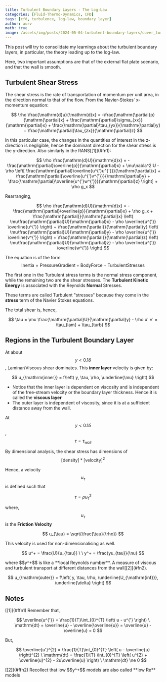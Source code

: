 ```yaml
---
title: Turbulent Boundary Layers - The Log-Law
categories: [Fluid-Thermo-Dynamics, CFD]
tags: [cfd, turbulence, log-law, boundary layer]
author: aurv
math: true
image: /assets/img/posts/2024-05-04-turbulent-boundary-layers/cover_turbulent_bl.png
---
```


This post will try to consolidate my learnings about the turbulent boundary layers, in particular, the theory leading up to the log-law.

Here, two important assumptions are that of the external flat plate scenario, and that the wall is smooth.

## Turbulent Shear Stress

The shear stress is the rate of transportation of momentum per unit area, in the direction normal to that of the flow. From the Navier-Stokes' x-momentum equation:

$$
\rho \frac{\mathrm{d}u}{\mathrm{d}x} = -\frac{\mathrm{\partial}p}{\mathrm{\partial}x} + \frac{\mathrm{\partial}\sigma_{xx}}{\mathrm{\partial}x} + \frac{\mathrm{\partial}\tau_{yx}}{\mathrm{\partial}y} + \frac{\mathrm{\partial}\tau_{zx}}{\mathrm{\partial}z}
$$

<div id="ffn1" style="position: absolute; left: -9999px;">Placeholder</div>
In this particular case, the changes in the quantities of interest in the z-direction is negligible, hence the dominant direction for the shear stress is the y-direction. Also similarly in the RANS[[1]](#fn1):

$$
\rho \frac{\mathrm{d}U}{\mathrm{d}x} = -\frac{\mathrm{\partial}\overline{p}}{\mathrm{\partial}x} + \mu\nabla^2 U - \rho \left[ \frac{\mathrm{\partial}\overline{u^{'}u^{'}}}{\mathrm{\partial}x} + \frac{\mathrm{\partial}\overline{u^{'}v^{'}}}{\mathrm{\partial}y} + \frac{\mathrm{\partial}\overline{u^{'}w^{'}}}{\mathrm{\partial}z} \right] + \rho g_x
$$

Rearranging,

$$
\rho \frac{\mathrm{d}U}{\mathrm{d}x} = -\frac{\mathrm{\partial}\overline{p}}{\mathrm{\partial}x} + \rho g_x + \frac{\mathrm{\partial}}{\mathrm{\partial}x} \left( \mu\frac{\mathrm{\partial}U}{\mathrm{\partial}x} - \rho \overline{u^{'}} \overline{u^{'}} \right) + \frac{\mathrm{\partial}}{\mathrm{\partial}y} \left( \mu\frac{\mathrm{\partial}U}{\mathrm{\partial}y} - \rho \overline{u^{'}} \overline{v^{'}} \right) + \frac{\mathrm{\partial}}{\mathrm{\partial}z} \left( \mu\frac{\mathrm{\partial}U}{\mathrm{\partial}z} - \rho \overline{u^{'}} \overline{w^{'}} \right)
$$

The equation is of the form $$ \mathrm{Inertia} = \mathrm{Pressure Gradient} + \mathrm{Body Force} + \mathrm{Turbulent Stresses} $$

The first one in the Turbulent stress terms is the normal stress component, while the remaining two are the shear stresses. The **Turbulent Kinetic Energy** is associated with the Reynolds **Normal** Stresses.

These terms are called Turbulent "stresses" because they come in the **stress** term of the Navier Stokes equations.

The total shear is, hence,

$$
\tau = \mu \frac{\mathrm{\partial}U}{\mathrm{\partial}y} - \rho u' v' = \tau_{lam} + \tau_{turb}
$$

## Regions in the Turbulent Boundary Layer

At about $$ y < 0.1 \delta $$, Laminar/Viscous shear dominates. This **inner layer** velocity is given by:

$$
u_{\mathrm{inner}} = f\left( y, \tau, \rho, \underline{\mu} \right)
$$

- Notice that the inner layer is dependent on viscosity and is independent of the free-stream velocity or the boundary layer thickness. Hence it is called the **viscous layer**
- The outer layer is independent of viscosity, since it is at a sufficient distance away from the wall.

At $$ y < 0.1\delta $$, $$\tau = \tau_{wall}$$

By dimensional analysis, the shear stress has dimensions of $$[\mathrm{density}] * [\mathrm{velocity}]^2$$

Hence, a velocity $$u_{\tau}$$ is defined such that

$$
\tau = \rho u_{\tau}^2
$$

where, $$u_{\tau}$$ is the **Friction Velocity**

$$
u_{\tau} = \sqrt{\frac{\tau}{\rho}}
$$

This velocity is used for non-dimensionalising as well.

$$
u^+ = \frac{U}{u_{\tau}} \ \ y^+ = \frac{yu_{tau}}{\nu}
$$

<div id="ffn2" style="position: absolute; left: -9999px;">Placeholder</div>
where $$y^+$$ is like a **local Reynolds number**. A measure of viscous and turbulent transport at different distances from the wall[[2]](#fn2).

$$
u_{\mathrm{outer}} = f\left( y, \tau, \rho, \underline{U_{\mathrm{inf}}}, \underline{\delta} \right)
$$

## Notes

<div id="fn1" style="position: absolute; left: -9999px;">Placeholder</div>
[[1]](#ffn1)
Remember that,

$$
\overline{u^{'}} = \frac{1}{T}\int_{0}^{T} \left( u - u^{'} \right) \ \mathrm{dt} = \overline{u} - \overline{\overline{u}} = \overline{u} - \overline{u} = 0
$$

But,

$$
\overline{u'}^{2} = \frac{1}{T}\int_{0}^{T} \left( u - \overline{u} \right)^{2} \ \mathrm{dt} = \frac{1}{T} \int_{0}^{T} \left( u^{2} + \overline{u}^{2} - 2u\overline{u} \right) \ \mathrm{dt} \ne 0
$$

<div id="fn2" style="position: absolute; left: -9999px;">Placeholder</div>
[[2]](#ffn2)
Recollect that low $$y^+$$ models are also called **low Re** models

